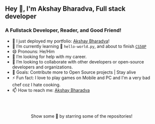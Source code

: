 <!--
Here are some ideas to get you started:
- 🔭 I’m currently working on ...
- 🌱 I’m currently learning ...
- 👯 I’m looking to collaborate on ...
- 🤔 I’m looking for help with ...
- 💬 Ask me about ...
- 📫 How to reach me: ...
- 😄 Pronouns: ...
- ⚡ Fun fact: ...
-->
<!-- <p align="center">
  <img width="100%" src="resources/banner/banner-minimal.gif" alt="akshay-bharadva-banner" style="object-fit:cover;">
</p> -->

<br/>

## Hey 👋, I'm Akshay Bharadva, Full stack developer

### A Fullstack Developer, Reader, and Good Friend!

- 🔭 I just deployed my portfolio: [Akshay Bharadva](https://akshay-bharadva.github.io/)!
- 🌱 I’m currently learning 🐍 `hello-world.py`, and about to finish [`CS50P`](https://cs50.harvard.edu/python/2022/)
- 😄 Pronouns: He/Him
- 🤔 I’m looking for help with my career. <!-- and love-life. -->
- 👯 I’m looking to collaborate with other developers or open-source developers and organizations.
- 🥅 Goals: Contribute more to Open Source projects | Stay alive
- ⚡ Fun fact: I love to play games on Mobile and PC and I'm a very bad chef coz I hate cooking.
- 📫 How to reach me: [Akshay Bharadva](https://www.linkedin.com/in/akshay-bharadva/)

<br/>

<!-- <h2 align="center">Tech Stack</h2>

<p align="center">
 <img src="https://github.com/devicons/devicon/blob/master/icons/java/java-original.svg" width="40" height="40"/>
  &nbsp;
 <img src="https://github.com/devicons/devicon/blob/master/icons/html5/html5-original.svg" width="40" height="40"/>
  &nbsp;
 <img src="https://github.com/devicons/devicon/blob/master/icons/css3/css3-original.svg" width="40" height="40"/>
  &nbsp;
 <img src="https://github.com/devicons/devicon/blob/master/icons/javascript/javascript-original.svg" width="40" height="40"/>
  &nbsp;
 <img src="https://github.com/devicons/devicon/blob/master/icons/typescript/typescript-original.svg" width="40" height="40"/> 
  &nbsp;
 <img src="https://github.com/devicons/devicon/blob/master/icons/bootstrap/bootstrap-original.svg" width="40" height="40"/>
  &nbsp;
 <img src="https://github.com/devicons/devicon/blob/master/icons/sass/sass-original.svg" width="40" height="40"/>
  &nbsp;
 <img src="https://github.com/devicons/devicon/blob/master/icons/nodejs/nodejs-original.svg" width="40" height="40"/>
  &nbsp;
 <img src="https://github.com/devicons/devicon/blob/master/icons/express/express-original.svg" width="40" height="40"/>
  &nbsp;
</p> -->

<!-- <p align="center">
 <img src="https://github.com/devicons/devicon/blob/master/icons/react/react-original.svg" width="40" height="40"/>
  &nbsp;
 <img src="https://github.com/devicons/devicon/blob/master/icons/redux/redux-original.svg" width="40" height="40"/>
  &nbsp;
 <img src="https://github.com/devicons/devicon/blob/master/icons/tailwindcss/tailwindcss-plain.svg" width="40" height="40"/>
  &nbsp;
 <img src="https://github.com/devicons/devicon/blob/master/icons/mysql/mysql-original.svg" width="40" height="40"/>
  &nbsp;
 <img src="https://github.com/devicons/devicon/blob/master/icons/mongodb/mongodb-original.svg" width="40" height="40"/>
</p> -->

<!-- <br> -->

<!-- <h2 align="center">Tool I Use</h2>

<p align="center">
 <img src="https://github.com/devicons/devicon/blob/master/icons/vscode/vscode-original.svg" width="40" height="40"/>
  &nbsp;
 <img src="https://github.com/devicons/devicon/blob/master/icons/figma/figma-original.svg" width="40" height="40"/>
  &nbsp;
 <img src="https://github.com/devicons/devicon/blob/master/icons/github/github-original.svg" width="40" height="40"/>
  &nbsp;
 <img src="https://github.com/devicons/devicon/blob/master/icons/git/git-original.svg" width="40" height="40"/>
</p> -->

<!-- <br/> -->

<!-- <p align="center">
  <img align="center" src="https://github-readme-stats.vercel.app/api/top-langs?username=akshay-bharadva&show_icons=true&locale=en&layout=compact" alt="akshay-bharadva" />
</p> -->

<br/>

<!-- <p align="center">
  <img align="center" src="https://github-readme-stats.vercel.app/api?username=akshay-bharadva&show_icons=true&locale=en" alt="akshay-bharadva" />
</p> -->

<!-- <br/> -->

<!-- <p align="center">
  <img align="center" src="https://github-readme-streak-stats.herokuapp.com/?user=akshay-bharadva&" alt="akshay-bharadva" />
</p> -->

<!-- <br/> -->

<p align="center">Show some 💙 by starring some of the repositories!</p>
